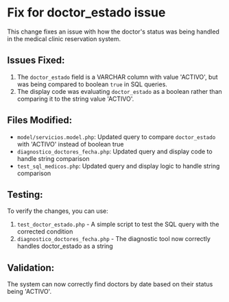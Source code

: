 # Fix for doctor_estado issue

This change fixes an issue with how the doctor's status was being handled in the medical clinic reservation system.

## Issues Fixed:

1. The `doctor_estado` field is a VARCHAR column with value 'ACTIVO', but was being compared to boolean `true` in SQL queries.
2. The display code was evaluating `doctor_estado` as a boolean rather than comparing it to the string value 'ACTIVO'.

## Files Modified:

- `model/servicios.model.php`: Updated query to compare `doctor_estado` with 'ACTIVO' instead of boolean true
- `diagnostico_doctores_fecha.php`: Updated query and display code to handle string comparison
- `test_sql_medicos.php`: Updated query and display logic to handle string comparison

## Testing:

To verify the changes, you can use:

1. `test_doctor_estado.php` - A simple script to test the SQL query with the corrected condition
2. `diagnostico_doctores_fecha.php` - The diagnostic tool now correctly handles doctor_estado as a string

## Validation:

The system can now correctly find doctors by date based on their status being 'ACTIVO'.
